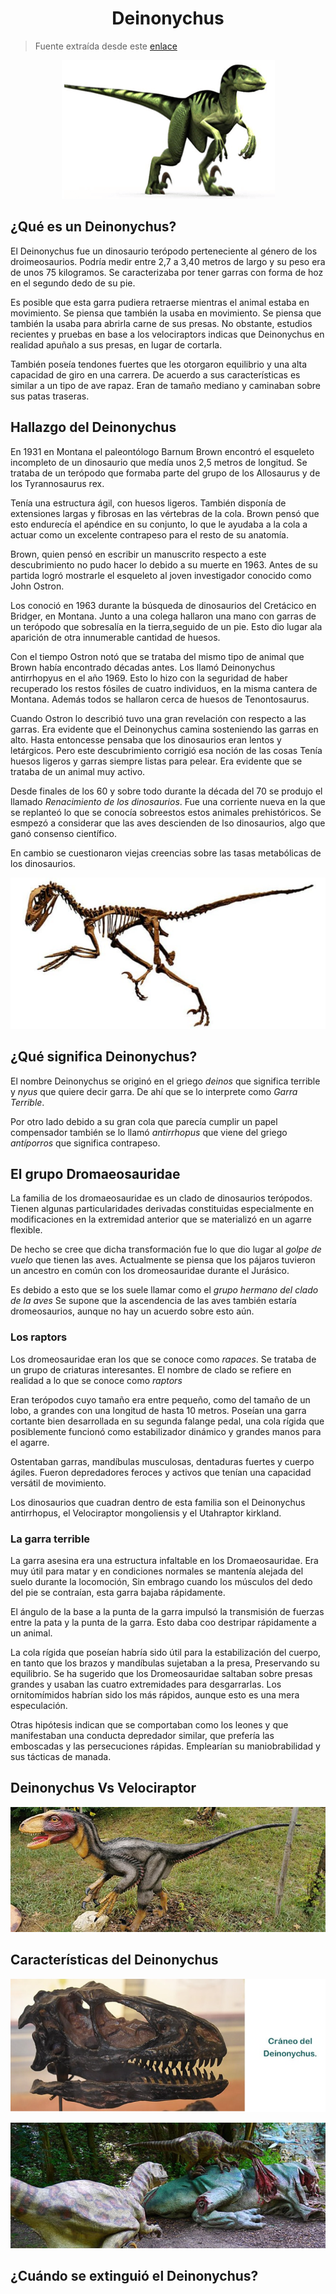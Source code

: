 <h1 align="center">Deinonychus</h1>

> Fuente extraída desde este [enlace](https://www.mundoprimaria.com/dinosaurios/tipos-de-dinosaurios-y-nombres-especies/deinonychus)

<p align="center"><img src="./assets/image01.png"></p>

## ¿Qué es un Deinonychus?

El Deinonychus fue un dinosaurio terópodo perteneciente al género de los droimeosaurios. Podría medir entre 2,7 a 3,40 metros de largo y su peso era de unos 75 kilogramos. Se caracterizaba por tener garras con forma de hoz en el segundo dedo de su pie.

Es posible que esta garra pudiera retraerse mientras el animal estaba en movimiento. Se piensa que también la usaba en movimiento. Se piensa que también la usaba para abrirla carne de sus presas. No obstante, estudios recientes y pruebas en base a los velociraptors indicas que Deinonychus en realidad apuñalo a sus presas, en lugar de cortarla.

También poseía tendones fuertes que les otorgaron equilibrio y una alta capacidad de giro en una carrera. De acuerdo a sus características es similar a un tipo de ave rapaz. Eran de tamaño mediano y caminaban sobre sus patas traseras.

## Hallazgo del Deinonychus

En 1931 en Montana el paleontólogo Barnum Brown encontró el esqueleto incompleto de un dinosaurio que medía unos 2,5 metros de longitud. Se trataba de un terópodo que formaba parte del grupo de los Allosaurus y de los Tyrannosaurus rex.

Tenía una estructura ágil, con huesos ligeros. También disponía de extensiones largas y fibrosas en las vértebras de la cola. Brown pensó que esto endurecía el apéndice en su conjunto, lo que le ayudaba a la cola a actuar como un excelente contrapeso para el resto de su anatomía.

Brown, quien pensó en escribir un manuscrito respecto a este descubrimiento no pudo hacer lo debido a su muerte en 1963. Antes de su partida logró mostrarle el esqueleto al joven investigador conocido como John Ostron.

Los conoció en 1963 durante la búsqueda de dinosaurios del Cretácico en Bridger, en Montana. Junto a una colega hallaron una mano con garras de un terópodo que sobresalía en la tierra,seguido de un pie. Esto dio lugar ala aparición de otra innumerable cantidad de huesos.

Con el tiempo Ostron notó que se trataba del mismo tipo de animal que Brown había encontrado décadas antes. Los llamó Deinonychus antirrhopyus en el año 1969. Esto lo hizo con la seguridad de haber recuperado los restos fósiles de cuatro individuos, en la misma cantera de Montana. Además todos se hallaron cerca de huesos de Tenontosaurus.

Cuando Ostron lo describió tuvo una gran revelación con respecto a las garras. Era evidente que el Deinonychus camina sosteniendo las garras en alto. Hasta entoncesse pensaba que los dinosaurios eran lentos y letárgicos. Pero este descubrimiento corrigió esa noción de las cosas Tenía huesos ligeros y garras siempre listas para pelear. Era evidente que se trataba de un animal muy activo.

Desde finales de los 60 y sobre todo durante la década del 70 se produjo el llamado _Renacimiento de los dinosaurios_. Fue una corriente nueva en la que se replanteó lo que se conocía sobreestos estos animales prehistóricos. Se esmpezó a considerar que las aves descienden de lso dinosaurios, algo que ganó consenso científico.

En cambio se cuestionaron viejas creencias sobre las tasas metabólicas de los dinosaurios.

<p align="center"><img src="./assets/image02.png"></p>

## ¿Qué significa Deinonychus?

El nombre Deinonychus se originó en el griego _deinos_ que significa terrible y _nyus_ que quiere decir garra. De ahí que se lo interprete como _Garra Terrible_.

Por otro lado debido a su gran cola que parecía cumplir un papel compensador también se lo llamó _antirrhopus_ que viene del griego _antíporros_ que significa contrapeso.

## El grupo Dromaeosauridae

La familia de los dromaeosauridae es un clado de dinosaurios terópodos. Tienen algunas particularidades derivadas constituidas especialmente en modificaciones en la extremidad anterior que se materializó en un agarre flexible.

De hecho se cree que dicha transformación fue lo que dio lugar al _golpe de vuelo_ que tienen las aves. Actualmente se piensa que los pájaros tuvieron un ancestro en común con los dromeosauridae durante el Jurásico.

Es debido a esto que se los suele llamar como el _grupo hermano del clado de la aves_ Se supone que la ascendencia de las aves también estaría dromeosaurios, aunque no hay un acuerdo sobre esto aún.

### Los raptors

Los dromeosauridae eran los que se conoce como _rapaces_. Se trataba de un grupo de criaturas interesantes. El nombre de clado se refiere en realidad a lo que se conoce como _raptors_

Eran terópodos cuyo tamaño era entre pequeño, como del tamaño de un lobo, a grandes con una longitud de hasta 10 metros. Poseían una garra cortante bien desarrollada en su segunda falange pedal, una cola rígida que posiblemente funcionó como estabilizador dinámico y grandes manos para el agarre.

Ostentaban garras, mandíbulas musculosas, dentaduras fuertes y cuerpo ágiles. Fueron depredadores feroces y activos que tenían una capacidad versátil de movimiento.

Los dinosaurios que cuadran dentro de esta familia son el Deinonychus antirrhopus, el Velociraptor mongoliensis y el Utahraptor kirkland.

### La garra terrible

La garra asesina era una estructura infaltable en los Dromaeosauridae. Era muy útil para matar y en condiciones normales se mantenía alejada del suelo durante la locomoción, Sin embrago cuando los músculos del dedo del pie se contraían, esta garra bajaba rápidamente.

El ángulo de la base a la punta de la garra impulsó la transmisión de fuerzas entre la pata y la punta de la garra. Esto daba coo destripar rápidamente a un animal.

La cola rígida que poseían habría sido útil para la estabilización del cuerpo, en tanto que los brazos y mandíbulas sujetaban a la presa, Preservando su equilibrio. Se ha sugerido que los Dromeosauridae saltaban sobre presas grandes y usaban las cuatro extremidades para desgarrarlas. Los ornitomímidos habrían sido los más rápidos, aunque esto es una mera especulación.

Otras hipótesis indican que se comportaban como los leones y que manifestaban una conducta depredador similar, que prefería las emboscadas y las persecuciones rápidas. Emplearían su maniobrabilidad y sus tácticas de manada.

## Deinonychus Vs Velociraptor

<p align="center"><img src="./assets/image03.png"></p>

## Características del Deinonychus

<p align="center"><img src="./assets/image04.png"></p>

<p align="center"><img src="./assets/image05.png"></p>

## ¿Cuándo se extinguió el Deinonychus?
